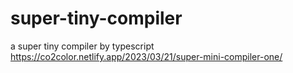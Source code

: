 # super-tiny-compiler
a super tiny compiler by typescript
https://co2color.netlify.app/2023/03/21/super-mini-compiler-one/
